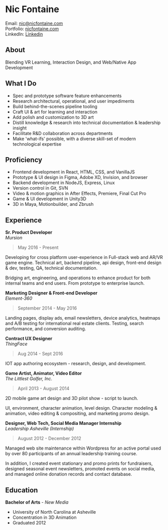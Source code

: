 # Nic Fontaine

Email: [nic@nicfontaine.com](mailto:nic@nicfontaine.com)   
Portfolio: [nicfontaine.com](https://nicfontaine.com)   
LinkedIn: [Linkedin](https://www.linkedin.com/in/nic-fontaine-67304062/)   

## About

Blending VR Learning, Interaction Design, and Web/Native App Development  

## What I Do
- Spec and prototype software feature enhancements
- Research architectural, operational, and user impediments
- Build behind-the-scenes pipeline tooling
- Craft UI & art for learning and interaction
- Add polish and customization to 3D art
- Distill knowledge & research into technical documentation & leadership insight
- Facilitate R&D collaboration across departments
- Make 'what-ifs' possible, with a diverse skill-set of modern technological expertise

## Proficiency
- Frontend development in React, HTML, CSS, and VanillaJS
- Prototype & UI design in Figma, Adobe XD, Invision, and browser
- Backend development in NodeJS, Express, Linux
- Version control in Git, SVN
- Video & motion graphics in After Effects, Premiere, Final Cut Pro
- Game & UI development in Unity3D
- 3D in Maya, Motionbuilder, and Zbrush

## Experience

**Sr. Product Developer**   
_Mursion_   
> May 2016 - Present   

Developing for cross platform user-experience in Full-stack web and AR/VR game engine. Technical art, backend pipeline, api design, front-end design & dev, testing, QA, technical documentation.   

Bridging art, engineering, and operations to enhance product for both internal teams and end users. From prototype to enterprise launch.  


**Marketing Designer & Front-end Developer**   
_Element-360_   
> September 2014 - May 2016   

Landing pages, display ads, email newsletters, device analytics, heatmaps and A/B testing for international real estate clients. Testing, search performance, and conversion auditing. 

**Contract UX Designer**   
_ThingFace_
> Aug 2014 - Sept 2016   

IOT app authoring ecosystem - research, design, and development.  

**Game Artist, Animator, Video Editor**   
_The Littlest Golfer, Inc._   
> April 2013 - August 2014   

2D mobile game art design and 3D pilot show - script to launch.   

UI, environment, character animation, level design. Character modeling & animation, video editing & compositing, and marketing promo design. 


**Designer, Web Tech, Social Media Manager Internship**   
_Leadership Asheville (Internship)_   
> August 2012 - December 2012   

Managed web site maintenance within Wordpress for an active portal used by over 80 participants of an annual leadership training course.   

In addition, I created event stationary and promo prints for fundraisers, designed seasonal event newsletters, promoted events on social media, and managed online donation records and contact database.      

## Education

**Bachelor of Arts** - _New Media_
- University of North Carolina at Asheville
- Concentration in 3D Animation
- Graduated 2012
